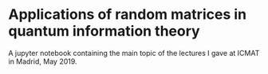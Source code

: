 # Applications of random matrices in quantum information theory

A jupyter notebook containing the main topic of the lectures I gave at ICMAT in Madrid, May 2019.
